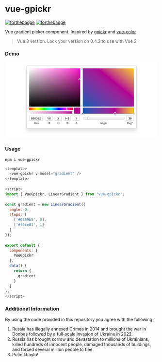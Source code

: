# vue-gpickr

[![forthebadge](https://forthebadge.com/images/badges/made-with-vue.svg)](https://forthebadge.com)
[![forthebadge](https://forthebadge.com/images/badges/built-with-love.svg)](https://forthebadge.com)

Vue gradient picker component. Inspired by [gpickr](https://simonwep.github.io/gpickr) and [vue-color](https://xiaokaike.github.io/vue-color/)

> Vue 3 version. Lock your version on 0.4.2 to use with Vue 2

### [Demo](https://insky.github.io/vue-gpickr/)
  
![vue-gpickr](./scr.png?raw=true "How it looks")   
  
  
### Usage
```
npm i vue-gpickr
```

```js
<template>
  <vue-gpickr v-model="gradient" />
</template>

<script>
import { VueGpickr, LinearGradient } from 'vue-gpickr';

const gradient = new LinearGradient({
  angle: 0,
  stops: [
    ['#0359b5', 0],
    ['#f6ce01', 1]
  ]
});

export default {
  components: {
    VueGpickr
  },
  data() {
    return {
      gradient
    }
  }
};
</script>
```

### Additional Information

By using the code provided in this repository you agree with the following:

1. Russia has illegally annexed Crimea in 2014 and brought the war in Donbas followed by a full-scale invasion of Ukraine in 2022.
2. Russia has brought sorrow and devastation to millions of Ukrainians, killed hundreds of innocent people, damaged thousands of buildings, and forced several million people to flee.
3. Putin khuylo!
